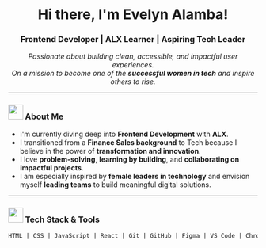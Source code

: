 <!-- GitHub Profile README Template -->

<h1 align="center">Hi there, I'm Evelyn Alamba!</h1>
<h3 align="center">Frontend Developer | ALX Learner | Aspiring Tech Leader</h3>

<p align="center">
  <em>
    Passionate about building clean, accessible, and impactful user experiences.<br>
    On a mission to become one of the <strong>successful women in tech</strong> and inspire others to rise.
  </em>
</p>

---

### <img src="https://media.giphy.com/media/iIqmM5tTjmpOB9mpbn/giphy.gif" width="30"> About Me

- I'm currently diving deep into **Frontend Development** with **ALX**.
- I transitioned from a **Finance Sales background** to Tech because I believe in the power of **transformation and innovation**.
- I love **problem-solving**, **learning by building**, and **collaborating on impactful projects**.
- I am especially inspired by **female leaders in technology** and envision myself **leading teams** to build meaningful digital solutions.

---

### <img src="https://media.giphy.com/media/xT9IgG50Fb7Mi0prBC/giphy.gif" width="30"> Tech Stack & Tools

```html
HTML | CSS | JavaScript | React | Git | GitHub | Figma | VS Code | Chrome DevTools
